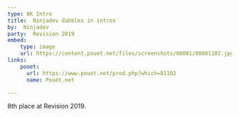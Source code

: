 ```yaml
---
type: 8K Intro
title:  Ninjadev dabbles in intros
by:  Ninjadev
party:  Revision 2019
embed:
    type: image
    url: https://content.pouet.net/files/screenshots/00081/00081102.jpg
links:
    pouet:
      url: https://www.pouet.net/prod.php?which=81102
      name: Pouët.net

---
```


8th place at Revision 2019.
